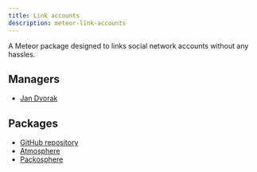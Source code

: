 ```yaml
---
title: Link accounts
description: meteor-link-accounts
---
```


A Meteor package designed to links social network accounts without any hassles.

## Managers
* [Jan Dvorak](https://github.com/sponsors/StorytellerCZ)

## Packages
* [GitHub repository](https://github.com/Meteor-Community-Packages/meteor-link-accounts)
* [Atmosphere](https://atmospherejs.com/bozhao/link-accounts)
* [Packosphere](https://packosphere.com/bozhao/link-accounts)
